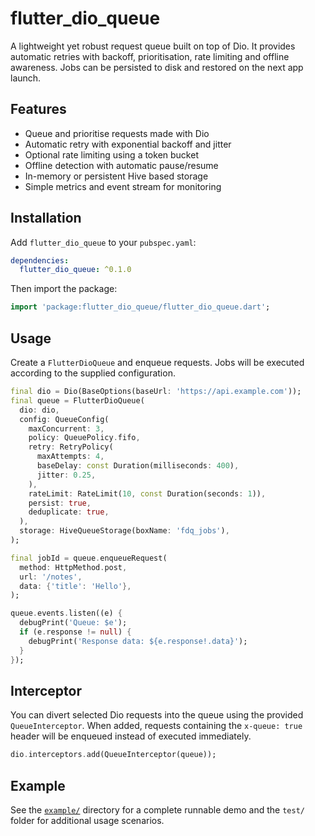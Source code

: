 # flutter_dio_queue

A lightweight yet robust request queue built on top of Dio. It provides
automatic retries with backoff, prioritisation, rate limiting and offline
awareness. Jobs can be persisted to disk and restored on the next app launch.

## Features

- Queue and prioritise requests made with Dio
- Automatic retry with exponential backoff and jitter
- Optional rate limiting using a token bucket
- Offline detection with automatic pause/resume
- In-memory or persistent Hive based storage
- Simple metrics and event stream for monitoring

## Installation

Add `flutter_dio_queue` to your `pubspec.yaml`:

```yaml
dependencies:
  flutter_dio_queue: ^0.1.0
```

Then import the package:

```dart
import 'package:flutter_dio_queue/flutter_dio_queue.dart';
```

## Usage

Create a `FlutterDioQueue` and enqueue requests. Jobs will be executed according
to the supplied configuration.

```dart
final dio = Dio(BaseOptions(baseUrl: 'https://api.example.com'));
final queue = FlutterDioQueue(
  dio: dio,
  config: QueueConfig(
    maxConcurrent: 3,
    policy: QueuePolicy.fifo,
    retry: RetryPolicy(
      maxAttempts: 4,
      baseDelay: const Duration(milliseconds: 400),
      jitter: 0.25,
    ),
    rateLimit: RateLimit(10, const Duration(seconds: 1)),
    persist: true,
    deduplicate: true,
  ),
  storage: HiveQueueStorage(boxName: 'fdq_jobs'),
);

final jobId = queue.enqueueRequest(
  method: HttpMethod.post,
  url: '/notes',
  data: {'title': 'Hello'},
);

queue.events.listen((e) {
  debugPrint('Queue: $e');
  if (e.response != null) {
    debugPrint('Response data: ${e.response!.data}');
  }
});
```

## Interceptor

You can divert selected Dio requests into the queue using the provided
`QueueInterceptor`. When added, requests containing the `x-queue: true` header
will be enqueued instead of executed immediately.

```dart
dio.interceptors.add(QueueInterceptor(queue));
```

## Example

See the [`example/`](example) directory for a complete runnable demo and the
`test/` folder for additional usage scenarios.
